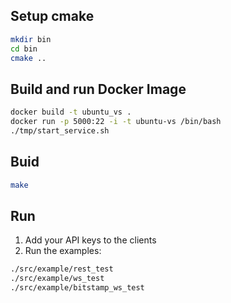 ## Setup cmake
```bash
mkdir bin
cd bin
cmake ..
```

## Build and run Docker Image
```bash
docker build -t ubuntu_vs .
docker run -p 5000:22 -i -t ubuntu-vs /bin/bash
./tmp/start_service.sh
```

## Buid
```bash
make
```

## Run
1. Add your API keys to the clients
2. Run the examples:
```bash
./src/example/rest_test
./src/example/ws_test
./src/example/bitstamp_ws_test
```
